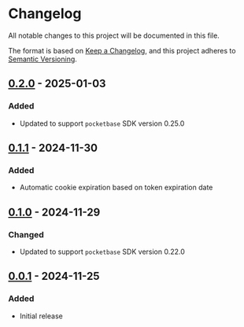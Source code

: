 # Changelog

All notable changes to this project will be documented in this file.

The format is based on [Keep a Changelog](https://keepachangelog.com/en/1.0.0/),
and this project adheres to [Semantic Versioning](https://semver.org/spec/v2.0.0.html).

## [0.2.0] - 2025-01-03

### Added

- Updated to support `pocketbase` SDK version 0.25.0

## [0.1.1] - 2024-11-30

### Added

- Automatic cookie expiration based on token expiration date

## [0.1.0] - 2024-11-29

### Changed

- Updated to support `pocketbase` SDK version 0.22.0

## [0.0.1] - 2024-11-25

### Added

- Initial release

[0.2.0]: https://github.com/g12i/next-pocketbase-auth/compare/v0.1.1...v0.2.0
[0.1.1]: https://github.com/g12i/next-pocketbase-auth/compare/v0.1.0...v0.1.1
[0.1.0]: https://github.com/g12i/next-pocketbase-auth/compare/v0.0.1...v0.1.0
[0.0.1]: https://github.com/g12i/next-pocketbase-auth/releases/tag/v0.0.1
